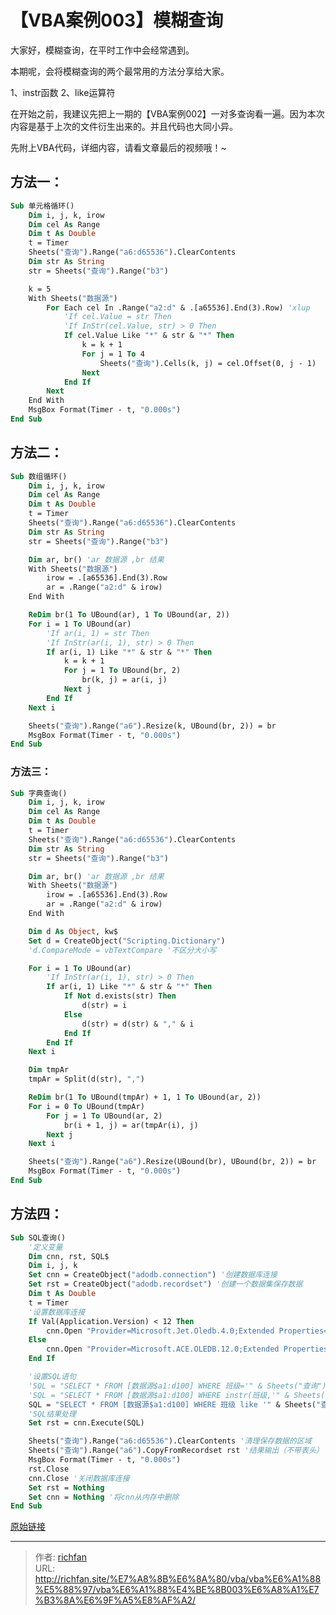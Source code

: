 # 【VBA案例003】模糊查询

大家好，模糊查询，在平时工作中会经常遇到。

本期呢，会将模糊查询的两个最常用的方法分享给大家。

1、instr函数
2、like运算符

在开始之前，我建议先把上一期的【VBA案例002】一对多查询看一遍。因为本次内容是基于上次的文件衍生出来的。并且代码也大同小异。

先附上VBA代码，详细内容，请看文章最后的视频哦！~

## 方法一：

```vb
Sub 单元格循环()
    Dim i, j, k, irow
    Dim cel As Range
    Dim t As Double
    t = Timer
    Sheets("查询").Range("a6:d65536").ClearContents
    Dim str As String
    str = Sheets("查询").Range("b3")

    k = 5
    With Sheets("数据源")
        For Each cel In .Range("a2:d" & .[a65536].End(3).Row) 'xlup
            'If cel.Value = str Then
            'If InStr(cel.Value, str) > 0 Then
            If cel.Value Like "*" & str & "*" Then
                k = k + 1
                For j = 1 To 4
                    Sheets("查询").Cells(k, j) = cel.Offset(0, j - 1)
                Next
            End If
        Next
    End With
    MsgBox Format(Timer - t, "0.000s")
End Sub
```

## 方法二：

```vb
Sub 数组循环()
    Dim i, j, k, irow
    Dim cel As Range
    Dim t As Double
    t = Timer
    Sheets("查询").Range("a6:d65536").ClearContents
    Dim str As String
    str = Sheets("查询").Range("b3")

    Dim ar, br() 'ar 数据源 ,br 结果
    With Sheets("数据源")
        irow = .[a65536].End(3).Row
        ar = .Range("a2:d" & irow)
    End With

    ReDim br(1 To UBound(ar), 1 To UBound(ar, 2))
    For i = 1 To UBound(ar)
        'If ar(i, 1) = str Then
        'If InStr(ar(i, 1), str) > 0 Then
        If ar(i, 1) Like "*" & str & "*" Then
            k = k + 1
            For j = 1 To UBound(br, 2)
                br(k, j) = ar(i, j)
            Next j
        End If
    Next i

    Sheets("查询").Range("a6").Resize(k, UBound(br, 2)) = br
    MsgBox Format(Timer - t, "0.000s")
End Sub
```

### 方法三：

```vb
Sub 字典查询()
    Dim i, j, k, irow
    Dim cel As Range
    Dim t As Double
    t = Timer
    Sheets("查询").Range("a6:d65536").ClearContents
    Dim str As String
    str = Sheets("查询").Range("b3")

    Dim ar, br() 'ar 数据源 ,br 结果
    With Sheets("数据源")
        irow = .[a65536].End(3).Row
        ar = .Range("a2:d" & irow)
    End With

    Dim d As Object, kw$
    Set d = CreateObject("Scripting.Dictionary")
    'd.CompareMode = vbTextCompare '不区分大小写

    For i = 1 To UBound(ar)
        'If InStr(ar(i, 1), str) > 0 Then
        If ar(i, 1) Like "*" & str & "*" Then
            If Not d.exists(str) Then
                d(str) = i
            Else
                d(str) = d(str) & "," & i
            End If
        End If
    Next i

    Dim tmpAr
    tmpAr = Split(d(str), ",")

    ReDim br(1 To UBound(tmpAr) + 1, 1 To UBound(ar, 2))
    For i = 0 To UBound(tmpAr)
        For j = 1 To UBound(ar, 2)
            br(i + 1, j) = ar(tmpAr(i), j)
        Next j
    Next i

    Sheets("查询").Range("a6").Resize(UBound(br), UBound(br, 2)) = br
    MsgBox Format(Timer - t, "0.000s")
End Sub
```

## 方法四：

```vb
Sub SQL查询()
    '定义变量
    Dim cnn, rst, SQL$
    Dim i, j, k
    Set cnn = CreateObject("adodb.connection") '创建数据库连接
    Set rst = CreateObject("adodb.recordset") '创建一个数据集保存数据
    Dim t As Double
    t = Timer
    '设置数据库连接
    If Val(Application.Version) < 12 Then
        cnn.Open "Provider=Microsoft.Jet.Oledb.4.0;Extended Properties='Excel 8.0;HDR=yes';Data Source=" & ThisWorkbook.FullName
    Else
        cnn.Open "Provider=Microsoft.ACE.OLEDB.12.0;Extended Properties='Excel 12.0;HDR=yes';Data Source=" & ThisWorkbook.FullName
    End If

    '设置SQL语句
    'SQL = "SELECT * FROM [数据源$a1:d100] WHERE 班级='" & Sheets("查询").[B3] & "'"
    'SQL = "SELECT * FROM [数据源$a1:d100] WHERE instr(班级,'" & Sheets("查询").[B3] & "')>0"
    SQL = "SELECT * FROM [数据源$a1:d100] WHERE 班级 like '" & Sheets("查询").[B3] & "%'"
    'SQL结果处理
    Set rst = cnn.Execute(SQL)

    Sheets("查询").Range("a6:d65536").ClearContents '清理保存数据的区域
    Sheets("查询").Range("a6").CopyFromRecordset rst '结果输出（不带表头）
    MsgBox Format(Timer - t, "0.000s")
    rst.Close
    cnn.Close '关闭数据库连接
    Set rst = Nothing
    Set cnn = Nothing '将cnn从内存中删除
End Sub
```

[原始链接](https://mp.weixin.qq.com/s?__biz=MzIyOTc3NzQ2NA==&mid=2247485027&idx=1&sn=e54ce7d71355280dcb3e863977e5bb76&chksm=e8bccf34dfcb46228672ac50507c236d2f5e72b8e7867df75e5ce6a41cc2e2031aa8673563f8&scene=178&cur_album_id=3115603487041503237#rd)

---

> 作者: [richfan](https://richfan.site/)  
> URL: http://richfan.site/%E7%A8%8B%E6%8A%80/vba/vba%E6%A1%88%E5%88%97/vba%E6%A1%88%E4%BE%8B003%E6%A8%A1%E7%B3%8A%E6%9F%A5%E8%AF%A2/  

